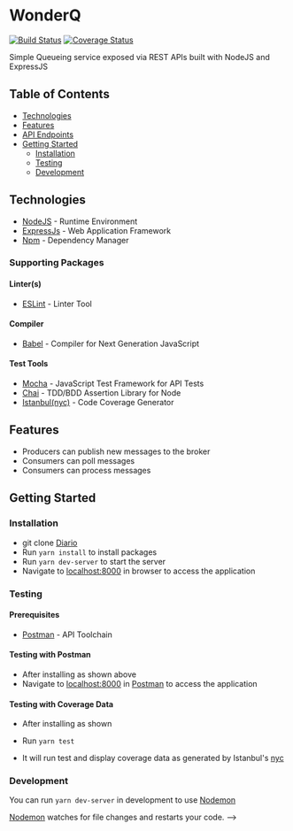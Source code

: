 # WonderQ

[![Build Status](https://travis-ci.org/samdiano/Diario.svg?branch=develop)](https://travis-ci.org/samdiano/Diario) [![Coverage Status](https://coveralls.io/repos/github/samdiano/Diario/badge.svg?branch=develop)](https://coveralls.io/github/samdiano/Diario?branch=develop)

Simple Queueing service exposed via REST APIs built with NodeJS and ExpressJS

## Table of Contents

- [Technologies](#technologies)
- [Features](#features)
- [API Endpoints](#api-endpoints)
- [Getting Started](#getting-started)
  - [Installation](#installation)
  - [Testing](#testing)
  - [Development](#development)

<!-- ### API Documentation

API is documented at [https://mi-diario.herokuapp.com/api-docs](https://mi-diario.herokuapp.com/api-docs)
 -->

## Technologies

- [NodeJS](https://nodejs.org/) - Runtime Environment
- [ExpressJs](https://expressjs.com/) - Web Application Framework
- [Npm](https://www.npmjs.com/) - Dependency Manager

### Supporting Packages

#### Linter(s)

- [ESLint](https://eslint.org/) - Linter Tool

#### Compiler

- [Babel](https://eslint.org/) - Compiler for Next Generation JavaScript

#### Test Tools

- [Mocha](https://mochajs.org/) - JavaScript Test Framework for API Tests
- [Chai](http://chaijs.com/) - TDD/BDD Assertion Library for Node
- [Istanbul(nyc)](https://istanbul.js.org/) - Code Coverage Generator

## Features

- Producers can publish new messages to the broker
- Consumers can poll messages
- Consumers can process messages

## Getting Started

### Installation

- git clone
  [Diario](https://github.com/samdiano/Diario.git)
- Run `yarn install` to install packages
- Run `yarn dev-server` to start the server
- Navigate to [localhost:8000](http://localhost:8000/) in browser to access the
  application

### Testing

#### Prerequisites

- [Postman](https://getpostman.com/) - API Toolchain

#### Testing with Postman

- After installing as shown above
- Navigate to [localhost:8000](http://localhost:8000/) in
  [Postman](https://getpostman.com/) to access the application

#### Testing with Coverage Data

- After installing as shown

- Run `yarn test`
- It will run test and display coverage data as generated by
  Istanbul's [nyc](https://github.com/istanbuljs/nyc)

### Development

You can run `yarn dev-server` in development to use [Nodemon](https://nodemon.io/)

[Nodemon](https://nodemon.io/) watches for file changes and restarts your code. -->
